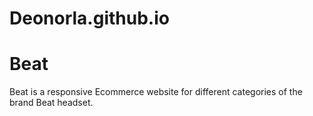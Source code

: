 # Deonorla.github.io

# Beat

Beat is a responsive Ecommerce website for different categories of the brand Beat headset.
